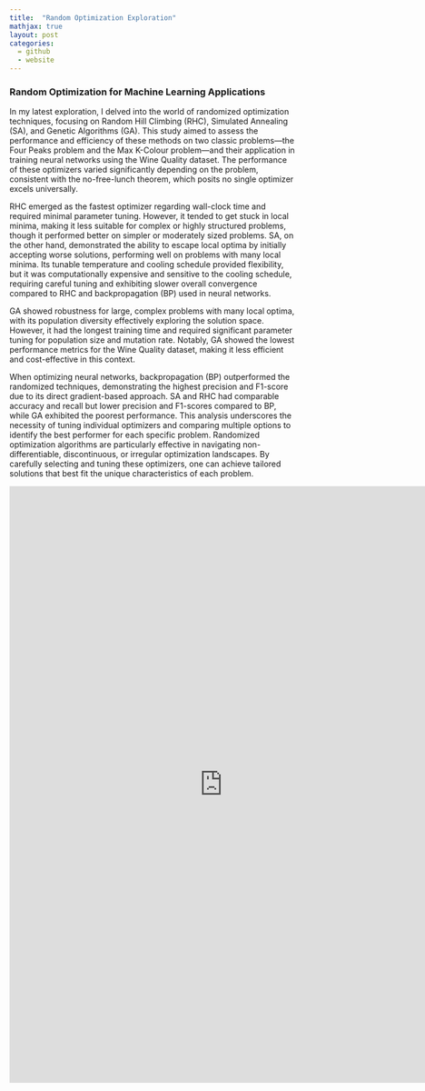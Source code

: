 ```yaml
---
title:  "Random Optimization Exploration"
mathjax: true
layout: post
categories: 
  = github
  - website
---
```


### Random Optimization for Machine Learning Applications

In my latest exploration, I delved into the world of randomized optimization techniques, focusing on Random Hill Climbing (RHC), Simulated Annealing (SA), and Genetic Algorithms (GA). This study aimed to assess the performance and efficiency of these methods on two classic problems—the Four Peaks problem and the Max K-Colour problem—and their application in training neural networks using the Wine Quality dataset. The performance of these optimizers varied significantly depending on the problem, consistent with the no-free-lunch theorem, which posits no single optimizer excels universally.

RHC emerged as the fastest optimizer regarding wall-clock time and required minimal parameter tuning. However, it tended to get stuck in local minima, making it less suitable for complex or highly structured problems, though it performed better on simpler or moderately sized problems. SA, on the other hand, demonstrated the ability to escape local optima by initially accepting worse solutions, performing well on problems with many local minima. Its tunable temperature and cooling schedule provided flexibility, but it was computationally expensive and sensitive to the cooling schedule, requiring careful tuning and exhibiting slower overall convergence compared to RHC and backpropagation (BP) used in neural networks.

GA showed robustness for large, complex problems with many local optima, with its population diversity effectively exploring the solution space. However, it had the longest training time and required significant parameter tuning for population size and mutation rate. Notably, GA showed the lowest performance metrics for the Wine Quality dataset, making it less efficient and cost-effective in this context.

When optimizing neural networks, backpropagation (BP) outperformed the randomized techniques, demonstrating the highest precision and F1-score due to its direct gradient-based approach. SA and RHC had comparable accuracy and recall but lower precision and F1-scores compared to BP, while GA exhibited the poorest performance. This analysis underscores the necessity of tuning individual optimizers and comparing multiple options to identify the best performer for each specific problem. Randomized optimization algorithms are particularly effective in navigating non-differentiable, discontinuous, or irregular optimization landscapes. By carefully selecting and tuning these optimizers, one can achieve tailored solutions that best fit the unique characteristics of each problem.

<embed src="https://kodendaal.github.io/assets/random_optimization.pdf" type="application/pdf" width="750" height="1050" />
